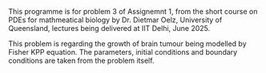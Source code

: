 This programme is for problem 3 of Assignemnt 1, from the short course on PDEs for mathmeatical biology by Dr.  Dietmar Oelz, University of Queensland, lectures being delivered at IIT Delhi, June 2025.

This problem is regarding the growth of brain tumour being modelled by Fisher KPP equation. The parameters, initial conditions and boundary conditions are taken from the problem itself.
